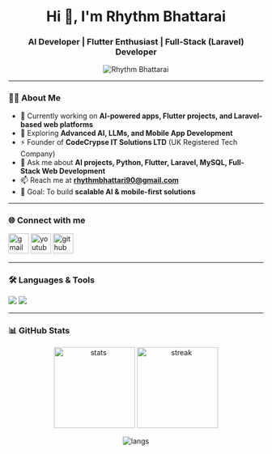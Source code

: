 <h1 align="center">Hi 👋, I'm Rhythm Bhattarai</h1>
<h3 align="center">AI Developer | Flutter Enthusiast | Full-Stack (Laravel) Developer</h3>

<p align="center">
  <img src="https://secure.gravatar.com/avatar/d7e1503106687c9ee617d48336c3f24278f3d9af952a86995a15b622b8559af7?s=660" alt="Rhythm Bhattarai" />
</p>

---

### 👨‍💻 About Me  
- 🔭 Currently working on **AI-powered apps, Flutter projects, and Laravel-based web platforms**  
- 🌱 Exploring **Advanced AI, LLMs, and Mobile App Development**  
- ⚡ Founder of **CodeCrypse IT Solutions LTD** (UK Registered Tech Company)  
- 💬 Ask me about **AI projects, Python, Flutter, Laravel, MySQL, Full-Stack Web Development**  
- 📫 Reach me at **rhythmbhattari90@gmail.com**  
- 🎯 Goal: To build **scalable AI & mobile-first solutions**  

---

### 🌐 Connect with me  
<p align="left">
<a href="mailto:rhythmbhattari90@gmail.com"><img src="https://skillicons.dev/icons?i=gmail" alt="gmail" width="40"/></a>
<a href="https://www.youtube.com/@Richardeyy" target="blank"><img src="https://skillicons.dev/icons?i=youtube" alt="youtube" width="40"/></a>
<a href="https://github.com/rhythmhere" target="blank"><img src="https://skillicons.dev/icons?i=github" alt="github" width="40"/></a>
</p>

---

### 🛠️ Languages & Tools  
<p align="left">
  <img src="https://skillicons.dev/icons?i=python,flutter,laravel,php,javascript,html,css,mysql" />
  <img src="https://skillicons.dev/icons?i=androidstudio,vscode,git,figma,photoshop,illustrator" />
</p>

---

### 📊 GitHub Stats  
<p align="center">
  <img src="https://github-readme-stats.vercel.app/api?username=rhythmhere&show_icons=true&theme=tokyonight" alt="stats" height="160"/>
  <img src="https://github-readme-streak-stats.herokuapp.com?user=rhythmhere&theme=tokyonight" alt="streak" height="160"/>
</p>

<p align="center">
  <img src="https://github-readme-stats.vercel.app/api/top-langs/?username=rhythmhere&layout=compact&theme=tokyonight" alt="langs"/>
</p>
